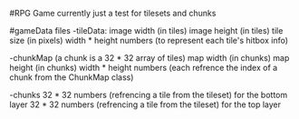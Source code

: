 #RPG Game
currently just a test for tilesets and chunks

#gameData files
-tileData:
  image width (in tiles)
  image height (in tiles)
  tile size (in pixels)
  width * height numbers (to represent each tile's hitbox info)

-chunkMap (a chunk is a 32 * 32 array of tiles)
  map width (in chunks)
  map height (in chunks)
  width * height numbers (each refrence the index of a chunk from the ChunkMap class)

-chunks
  32 * 32 numbers (refrencing a tile from the tileset) for the bottom layer
  32 * 32 numbers (refrencing a tile from the tileset) for the top layer


